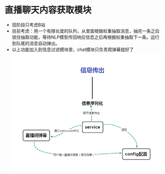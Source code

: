 # 直播聊天内容获取模块

- 现阶段只考虑B站
- 目前考虑：用一个有限长度的队列，从里面根据权重抽取消息，抽完一条之后锁住抽取功能，等待NLP模型传回响应信息之后再根据权重抽取下一条。运行到队尾的消息自动弹出。
- 以上功能加入到信息过滤模块里，chat模块只负责爬弹幕就好了
![](../img/弹幕获取模块.png)